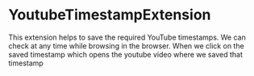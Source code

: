 # YoutubeTimestampExtension
This extension helps to save the required YouTube timestamps. We can check at any time while browsing in the browser. When we click on the saved timestamp which opens the youtube video where we saved that timestamp

